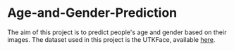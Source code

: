# Age-and-Gender-Prediction
The aim of this project is to predict people's age and gender based on their images. The dataset used in this project is the UTKFace, available [here](https://www.kaggle.com/datasets/jangedoo/utkface-new).


